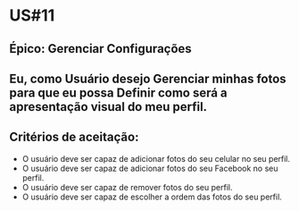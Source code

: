 # US#11

## **Épico:** Gerenciar Configurações

## **Eu, como** Usuário **desejo** Gerenciar minhas fotos **para que eu possa** Definir como será a apresentação visual do meu perfil.

## Critérios de aceitação:

- O usuário deve ser capaz de adicionar fotos do seu celular no seu perfil.
- O usuário deve ser capaz de adicionar fotos do seu Facebook no seu perfil.
- O usuário deve ser capaz de remover fotos do seu perfil.
- O usuário deve ser capaz de escolher a ordem das fotos do seu perfil.
